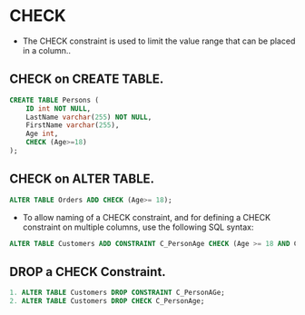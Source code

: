 # CHECK
* The CHECK constraint is used to limit the value range that can be placed in a column..

## CHECK on CREATE TABLE.
```sql
CREATE TABLE Persons (
    ID int NOT NULL,
    LastName varchar(255) NOT NULL,
    FirstName varchar(255),
    Age int,
    CHECK (Age>=18)
);

```
## CHECK on ALTER TABLE.
```sql
ALTER TABLE Orders ADD CHECK (Age>= 18);

```
* To allow naming of a CHECK constraint, and for defining a CHECK constraint on multiple columns, use the following SQL syntax:
```sql
ALTER TABLE Customers ADD CONSTRAINT C_PersonAge CHECK (Age >= 18 AND City='Sandnes');

```
## DROP a CHECK Constraint.
```sql
1. ALTER TABLE Customers DROP CONSTRAINT C_PersonAGe;
2. ALTER TABLE Customers DROP CHECK C_PersonAge;
```
